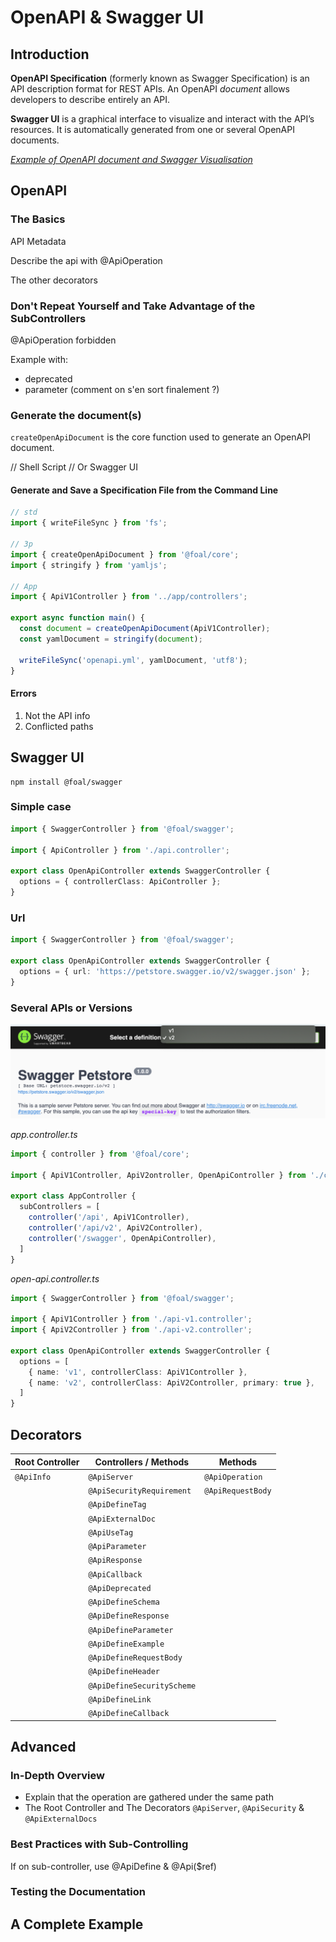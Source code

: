 # OpenAPI & Swagger UI

## Introduction

**OpenAPI Specification** (formerly known as Swagger Specification) is an API description format for REST APIs. An OpenAPI *document* allows developers to describe entirely an API.

**Swagger UI** is a graphical interface to visualize and interact with the API’s resources. It is automatically generated from one or several OpenAPI documents.

*[Example of OpenAPI document and Swagger Visualisation](https://editor.swagger.io/)*

## OpenAPI

### The Basics

API Metadata

Describe the api with @ApiOperation

The other decorators

### Don't Repeat Yourself and Take Advantage of the SubControllers

@ApiOperation forbidden

Example with:
- deprecated
- parameter (comment on s'en sort finalement ?)

### Generate the document(s)

`createOpenApiDocument` is the core function used to generate an OpenAPI document.

// Shell Script
// Or Swagger UI

#### Generate and Save a Specification File from the Command Line

```typescript
// std
import { writeFileSync } from 'fs';

// 3p
import { createOpenApiDocument } from '@foal/core';
import { stringify } from 'yamljs';

// App
import { ApiV1Controller } from '../app/controllers';

export async function main() {
  const document = createOpenApiDocument(ApiV1Controller);
  const yamlDocument = stringify(document);

  writeFileSync('openapi.yml', yamlDocument, 'utf8');
}

```

#### Errors

1. Not the API info
2. Conflicted paths

## Swagger UI

```
npm install @foal/swagger
```

### Simple case

```typescript
import { SwaggerController } from '@foal/swagger';

import { ApiController } from './api.controller';

export class OpenApiController extends SwaggerController {
  options = { controllerClass: ApiController };
}

```

### Url

```typescript
import { SwaggerController } from '@foal/swagger';

export class OpenApiController extends SwaggerController {
  options = { url: 'https://petstore.swagger.io/v2/swagger.json' };
}

```

### Several APIs or Versions

![Example of several versions](./swagger3.png)

*app.controller.ts*
```typescript
import { controller } from '@foal/core';

import { ApiV1Controller, ApiV2ontroller, OpenApiController } from './controllers';

export class AppController {
  subControllers = [
    controller('/api', ApiV1Controller),
    controller('/api/v2', ApiV2Controller),
    controller('/swagger', OpenApiController),
  ]
}
```

*open-api.controller.ts*
```typescript
import { SwaggerController } from '@foal/swagger';

import { ApiV1Controller } from './api-v1.controller';
import { ApiV2Controller } from './api-v2.controller';

export class OpenApiController extends SwaggerController {
  options = [
    { name: 'v1', controllerClass: ApiV1Controller },
    { name: 'v2', controllerClass: ApiV2Controller, primary: true },
  ]
}
```

## Decorators

| Root Controller | Controllers / Methods | Methods |
| --- |  --- |  --- | 
| `@ApiInfo` | `@ApiServer` | `@ApiOperation` |
| | `@ApiSecurityRequirement` | `@ApiRequestBody` |
| | `@ApiDefineTag` | |
| | `@ApiExternalDoc` | |
| | `@ApiUseTag` | |
| | `@ApiParameter` | |
| | `@ApiResponse` | |
| | `@ApiCallback` | |
| | `@ApiDeprecated` | |
| | `@ApiDefineSchema` | |
| | `@ApiDefineResponse` | |
| | `@ApiDefineParameter` | |
| | `@ApiDefineExample` | |
| | `@ApiDefineRequestBody` | |
| | `@ApiDefineHeader` | |
| | `@ApiDefineSecurityScheme` | |
| | `@ApiDefineLink` | |
| | `@ApiDefineCallback` | |

## Advanced

### In-Depth Overview

- Explain that the operation are gathered under the same path
- The Root Controller and The Decorators `@ApiServer`, `@ApiSecurity` & `@ApiExternalDocs`

### Best Practices with Sub-Controlling

If on sub-controller, use @ApiDefine & @Api($ref)

### Testing the Documentation

## A Complete Example
